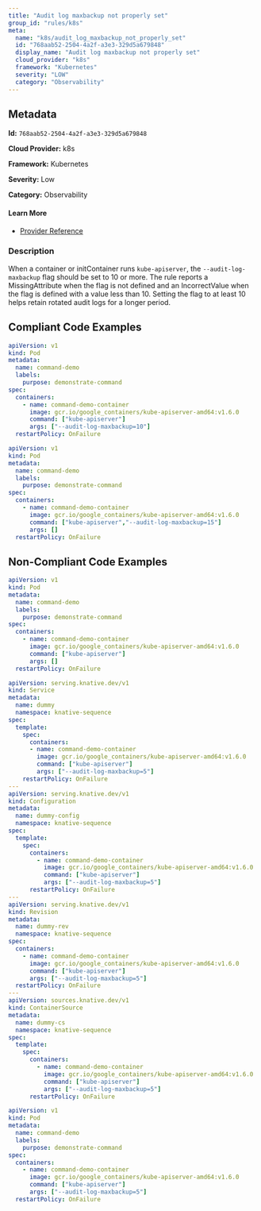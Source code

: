 ```yaml
---
title: "Audit log maxbackup not properly set"
group_id: "rules/k8s"
meta:
  name: "k8s/audit_log_maxbackup_not_properly_set"
  id: "768aab52-2504-4a2f-a3e3-329d5a679848"
  display_name: "Audit log maxbackup not properly set"
  cloud_provider: "k8s"
  framework: "Kubernetes"
  severity: "LOW"
  category: "Observability"
---
```

## Metadata

**Id:** `768aab52-2504-4a2f-a3e3-329d5a679848`

**Cloud Provider:** k8s

**Framework:** Kubernetes

**Severity:** Low

**Category:** Observability

#### Learn More

 - [Provider Reference](https://kubernetes.io/docs/reference/command-line-tools-reference/kube-apiserver/)

### Description

 When a container or initContainer runs `kube-apiserver`, the `--audit-log-maxbackup` flag should be set to 10 or more. The rule reports a MissingAttribute when the flag is not defined and an IncorrectValue when the flag is defined with a value less than 10. Setting the flag to at least 10 helps retain rotated audit logs for a longer period.


## Compliant Code Examples
```yaml
apiVersion: v1
kind: Pod
metadata:
  name: command-demo
  labels:
    purpose: demonstrate-command
spec:
  containers:
    - name: command-demo-container
      image: gcr.io/google_containers/kube-apiserver-amd64:v1.6.0
      command: ["kube-apiserver"]
      args: ["--audit-log-maxbackup=10"]
  restartPolicy: OnFailure

```

```yaml
apiVersion: v1
kind: Pod
metadata:
  name: command-demo
  labels:
    purpose: demonstrate-command
spec:
  containers:
    - name: command-demo-container
      image: gcr.io/google_containers/kube-apiserver-amd64:v1.6.0
      command: ["kube-apiserver","--audit-log-maxbackup=15"]
      args: []
  restartPolicy: OnFailure

```
## Non-Compliant Code Examples
```yaml
apiVersion: v1
kind: Pod
metadata:
  name: command-demo
  labels:
    purpose: demonstrate-command
spec:
  containers:
    - name: command-demo-container
      image: gcr.io/google_containers/kube-apiserver-amd64:v1.6.0
      command: ["kube-apiserver"]
      args: []
  restartPolicy: OnFailure

```

```yaml
apiVersion: serving.knative.dev/v1
kind: Service
metadata:
  name: dummy
  namespace: knative-sequence
spec:
  template:
    spec:
      containers:
      - name: command-demo-container
        image: gcr.io/google_containers/kube-apiserver-amd64:v1.6.0
        command: ["kube-apiserver"]
        args: ["--audit-log-maxbackup=5"]
    restartPolicy: OnFailure
---
apiVersion: serving.knative.dev/v1
kind: Configuration
metadata:
  name: dummy-config
  namespace: knative-sequence
spec:
  template:
    spec:
      containers:
        - name: command-demo-container
          image: gcr.io/google_containers/kube-apiserver-amd64:v1.6.0
          command: ["kube-apiserver"]
          args: ["--audit-log-maxbackup=5"]
      restartPolicy: OnFailure
---
apiVersion: serving.knative.dev/v1
kind: Revision
metadata:
  name: dummy-rev
  namespace: knative-sequence
spec:
  containers:
    - name: command-demo-container
      image: gcr.io/google_containers/kube-apiserver-amd64:v1.6.0
      command: ["kube-apiserver"]
      args: ["--audit-log-maxbackup=5"]
  restartPolicy: OnFailure
---
apiVersion: sources.knative.dev/v1
kind: ContainerSource
metadata:
  name: dummy-cs
  namespace: knative-sequence
spec:
  template:
    spec:
      containers:
        - name: command-demo-container
          image: gcr.io/google_containers/kube-apiserver-amd64:v1.6.0
          command: ["kube-apiserver"]
          args: ["--audit-log-maxbackup=5"]
      restartPolicy: OnFailure

```

```yaml
apiVersion: v1
kind: Pod
metadata:
  name: command-demo
  labels:
    purpose: demonstrate-command
spec:
  containers:
    - name: command-demo-container
      image: gcr.io/google_containers/kube-apiserver-amd64:v1.6.0
      command: ["kube-apiserver"]
      args: ["--audit-log-maxbackup=5"]
  restartPolicy: OnFailure

```
